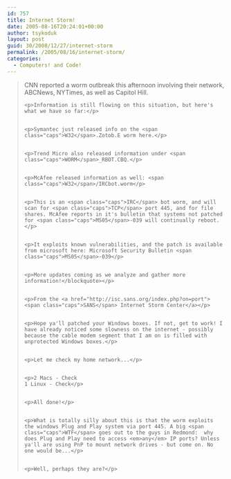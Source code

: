 ```yaml
---
id: 757
title: Internet Storm!
date: 2005-08-16T20:24:01+00:00
author: tsykoduk
layout: post
guid: 30/2008/12/27/internet-storm
permalink: /2005/08/16/internet-storm/
categories:
  - Computers! and Code!
---
```

<blockquote><span class="caps">CNN</span> reported a worm outbreak this afternoon involving their network, ABCNews, NYTimes, as well as Capitol Hill.

	<p>Information is still flowing on this situation, but here's what we have so far:</p>


	<p>Symantec just released info on the <span class="caps">W32</span>.Zotob.E worm here.</p>


	<p>Trend Micro also released information under <span class="caps">WORM</span>_RBOT.CBQ.</p>


	<p>McAfee released information as well: <span class="caps">W32</span>/IRCbot.worm</p>


	<p>This is an <span class="caps">IRC</span> bot worm, and will scan for <span class="caps">TCP</span> port 445, and for file shares. McAfee reports in it's bulletin that systems not patched for <span class="caps">MS05</span>-039 will continually reboot.</p>


	<p>It exploits known vulnerabilities, and the patch is available from microsoft here: Microsoft Security Bulletin <span class="caps">MS05</span>-039</p>


	<p>More updates coming as we analyze and gather more information!</blockquote></p>


	<p>From the <a href="http://isc.sans.org/index.php?on=port"><span class="caps">SANS</span> Internet Storm Center</a></p>


	<p>Hope ya'll patched your Windows boxes. If not, get to work! I have already noticed some slowness on the internet - possibly because the cable modem segment that I am on is filled with unprotected Windows boxes.</p>


	<p>Let me check my home network...</p>


	<p>2 Macs - Check
	1 Linux - Check</p>


	<p>All done!</p>


	<p>What is totally silly about this is that the worm exploits the windows Plug and Play system via port 445. A big <span class="caps">WTF</span> goes out to the guys in Redmond:  why does Plug and Play need to access <em>any</em> IP ports? Unless ya'll are using PnP to mount network drives - but come on. No one would be...</p>


	<p>Well, perhaps they are?</p>
